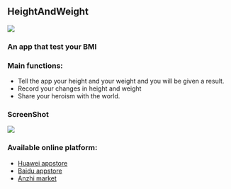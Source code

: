 ## HeightAndWeight
![](https://img.shields.io/hexpm/l/plug.svg)

### An app that test your BMI

### Main functions:
* Tell the app your height and your weight and you will be given a result.
* Record your changes in height and weight
* Share your heroism with the world.

### ScreenShot
![](https://gitee.com/databasemcx/HeightAndWeight/attach_files/download?i=110303&u=http%3A%2F%2Ffiles.git.oschina.net%2Fgroup1%2FM00%2F02%2F93%2FPaAvDFpAZ8iATEo5AAUhPrCXtlI889.jpg%3Ftoken%3D19e237f666f89b7a31e16e4e96cf9817%26ts%3D1514170320%26attname%3Dcavor_woman.jpg)

### Available online platform:
* [Huawei appstore](http://appstore.huawei.com/app/C100146073)
* [Baidu appstore](http://shouji.baidu.com/software/23028355.html)
* [Anzhi market](http://www.anzhi.com/pkg/6ac0_com.example.HomeworkOne.html)